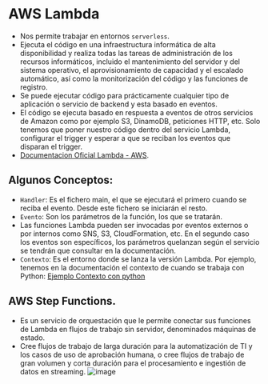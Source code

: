 # AWS Lambda
- Nos permite trabajar en entornos `serverless`.
- Ejecuta el código en una infraestructura informática de alta disponibilidad y realiza todas las tareas de administración de los recursos informáticos, incluido el mantenimiento del servidor y del sistema operativo, el aprovisionamiento de capacidad y el escalado automático, así como la monitorización del código y las funciones de registro.
- Se puede ejecutar código para prácticamente cualquier tipo de aplicación o servicio de backend y esta basado en eventos.
-  El código se ejecuta basado en respuesta a eventos de otros servicios de Amazon como por ejemplo S3, DinamoDB, peticiones HTTP, etc. Solo tenemos que poner nuestro código dentro del servicio Lambda, configurar el trigger y esperar a que se reciban los eventos que disparan el trigger.
-  [Documentacion Oficial Lambda - AWS](https://docs.aws.amazon.com/es_es/lambda/latest/dg/welcome.html?icmpid=docs_lambda_help).

## Algunos Conceptos:
- `Handler`: Es el fichero main, el que se ejecutará el primero cuando se reciba el evento. Desde este fichero se iniciarán el resto.
- `Evento`: Son los parámetros de la función, los que se tratarán.
- Las funciones Lambda pueden ser invocadas por eventos externos o por internos como SNS, S3, CloudFormation, etc. En el segundo caso los eventos son específicos, los parámetros quelanzan según el servicio se tendrán que consultar en la documentación.
- `Contexto`: Es el entorno donde se lanza la versión Lambda. Por ejemplo, tenemos en la documentación el contexto de cuando se trabaja con Python: [Ejemplo Contexto con python](https://docs.aws.amazon.com/lambda/latest/dg/python-context.html)

## AWS Step Functions.
- Es un servicio de orquestación que le permite conectar sus funciones de Lambda en flujos de trabajo sin servidor, denominados máquinas de estado.
- Cree flujos de trabajo de larga duración para la automatización de TI y los casos de uso de aprobación humana, o cree flujos de trabajo de gran volumen y corta duración para el procesamiento e ingestión de datos en streaming.
![image](https://github.com/user-attachments/assets/ae9f85f5-d820-4662-817f-18a6aee2a0f3)
